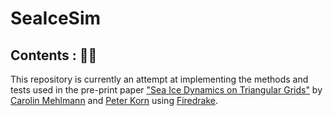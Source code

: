# SeaIceSim

## Contents : 🌊🧊

This repository is currently an attempt at implementing the methods and tests used in the pre-print paper ["Sea Ice Dynamics on Triangular Grids"](https://arxiv.org/abs/2006.00547) by [Carolin Mehlmann](https://mpimet.mpg.de/en/staff/carolin-mehlmann) and [Peter Korn](https://mpimet.mpg.de/en/staff/peter-korn/teaching-and-supervision) using [Firedrake](https://www.firedrakeproject.org).
